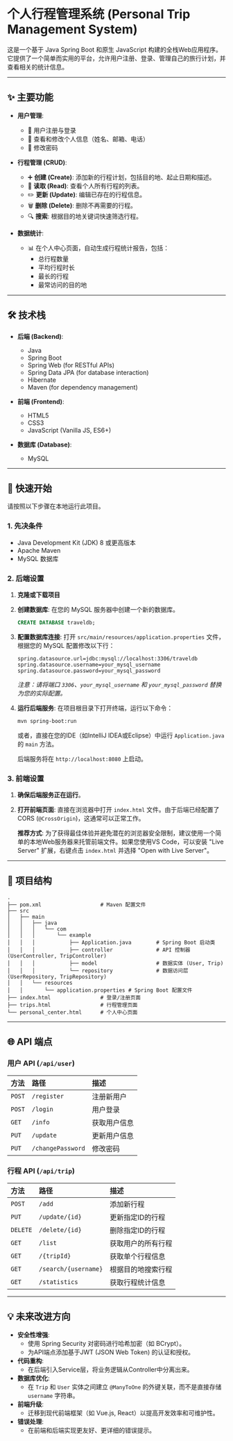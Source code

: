 # 个人行程管理系统 (Personal Trip Management System)

这是一个基于 Java Spring Boot 和原生 JavaScript 构建的全栈Web应用程序。它提供了一个简单而实用的平台，允许用户注册、登录、管理自己的旅行计划，并查看相关的统计信息。

---

## ✨ 主要功能

-   **用户管理**:
    -   👤 用户注册与登录
    -   📄 查看和修改个人信息（姓名、邮箱、电话）
    -   🔐 修改密码

-   **行程管理 (CRUD)**:
    -   ➕ **创建 (Create)**: 添加新的行程计划，包括目的地、起止日期和描述。
    -   📄 **读取 (Read)**: 查看个人所有行程的列表。
    -   ✏️ **更新 (Update)**: 编辑已存在的行程信息。
    -   🗑️ **删除 (Delete)**: 删除不再需要的行程。
    -   🔍 **搜索**: 根据目的地关键词快速筛选行程。

-   **数据统计**:
    -   📊 在个人中心页面，自动生成行程统计报告，包括：
        -   总行程数量
        -   平均行程时长
        -   最长的行程
        -   最常访问的目的地

---

## 🛠️ 技术栈

-   **后端 (Backend)**:
    -   Java
    -   Spring Boot
    -   Spring Web (for RESTful APIs)
    -   Spring Data JPA (for database interaction)
    -   Hibernate
    -   Maven (for dependency management)

-   **前端 (Frontend)**:
    -   HTML5
    -   CSS3
    -   JavaScript (Vanilla JS, ES6+)

-   **数据库 (Database)**:
    -   MySQL

---

## 🚀 快速开始

请按照以下步骤在本地运行此项目。

### 1. 先决条件

-   Java Development Kit (JDK) 8 或更高版本
-   Apache Maven
-   MySQL 数据库

### 2. 后端设置

1.  **克隆或下载项目**

2.  **创建数据库**:
    在您的 MySQL 服务器中创建一个新的数据库。
    ```sql
    CREATE DATABASE traveldb;
    ```

3.  **配置数据库连接**:
    打开 `src/main/resources/application.properties` 文件，根据您的 MySQL 配置修改以下行：
    ```properties
    spring.datasource.url=jdbc:mysql://localhost:3306/traveldb
    spring.datasource.username=your_mysql_username
    spring.datasource.password=your_mysql_password
    ```
    *注意：请将端口 `3306`、`your_mysql_username` 和 `your_mysql_password` 替换为您的实际配置。*

4.  **运行后端服务**:
    在项目根目录下打开终端，运行以下命令：
    ```bash
    mvn spring-boot:run
    ```
    或者，直接在您的IDE（如IntelliJ IDEA或Eclipse）中运行 `Application.java` 的 `main` 方法。

    后端服务将在 `http://localhost:8080` 上启动。

### 3. 前端设置

1.  **确保后端服务正在运行**。

2.  **打开前端页面**:
    直接在浏览器中打开 `index.html` 文件。由于后端已经配置了CORS (`@CrossOrigin`)，这通常可以正常工作。

    **推荐方式**: 为了获得最佳体验并避免潜在的浏览器安全限制，建议使用一个简单的本地Web服务器来托管前端文件。如果您使用VS Code，可以安装 "Live Server" 扩展，右键点击 `index.html` 并选择 "Open with Live Server"。

---

## 📁 项目结构

```
.
├── pom.xml                   # Maven 配置文件
├── src
│   ├── main
│   │   ├── java
│   │   │   └── com
│   │   │       └── example
│   │   │           ├── Application.java        # Spring Boot 启动类
│   │   │           ├── controller              # API 控制器 (UserController, TripController)
│   │   │           ├── model                   # 数据实体 (User, Trip)
│   │   │           └── repository              # 数据访问层 (UserRepository, TripRepository)
│   │   └── resources
│   │       └── application.properties # Spring Boot 配置文件
├── index.html                # 登录/注册页面
├── trips.html                # 行程管理页面
└── personal_center.html      # 个人中心页面
```

---

## 🌐 API 端点

### 用户 API (`/api/user`)

| 方法   | 路径                  | 描述             |
| :----- | :-------------------- | :--------------- |
| `POST` | `/register`           | 注册新用户       |
| `POST` | `/login`              | 用户登录         |
| `GET`  | `/info`               | 获取用户信息     |
| `PUT`  | `/update`             | 更新用户信息     |
| `PUT`  | `/changePassword`     | 修改密码         |

### 行程 API (`/api/trip`)

| 方法      | 路径                     | 描述               |
| :-------- | :----------------------- | :----------------- |
| `POST`    | `/add`                   | 添加新行程         |
| `PUT`     | `/update/{id}`           | 更新指定ID的行程   |
| `DELETE`  | `/delete/{id}`           | 删除指定ID的行程   |
| `GET`     | `/list`                  | 获取用户的所有行程 |
| `GET`     | `/{tripId}`              | 获取单个行程信息   |
| `GET`     | `/search/{username}`     | 根据目的地搜索行程 |
| `GET`     | `/statistics`            | 获取行程统计信息   |

---

## 💡 未来改进方向

-   **安全性增强**:
    -   使用 Spring Security 对密码进行哈希加密（如 BCrypt）。
    -   为API端点添加基于JWT (JSON Web Token) 的认证和授权。
-   **代码重构**:
    -   在后端引入Service层，将业务逻辑从Controller中分离出来。
-   **数据库优化**:
    -   在 `Trip` 和 `User` 实体之间建立 `@ManyToOne` 的外键关联，而不是直接存储 `username` 字符串。
-   **前端升级**:
    -   迁移到现代前端框架（如 Vue.js, React）以提高开发效率和可维护性。
-   **错误处理**:
    -   在前端和后端实现更友好、更详细的错误提示。
